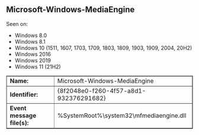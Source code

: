 ## Microsoft-Windows-MediaEngine

Seen on:
* Windows 8.0
* Windows 8.1
* Windows 10 (1511, 1607, 1703, 1709, 1803, 1809, 1903, 1909, 2004, 20H2)
* Windows 2016
* Windows 2019
* Windows 11 (21H2)

<table border="1" class="docutils">
  <tbody>
    <tr>
      <td><b>Name:</b></td>
      <td>Microsoft-Windows-MediaEngine</td>
    </tr>
    <tr>
      <td><b>Identifier:</b></td>
      <td>{8f2048e0-f260-4f57-a8d1-932376291682}</td>
    </tr>
    <tr>
      <td><b>Event message file(s):</b></td>
      <td>%SystemRoot%\system32\mfmediaengine.dll</td>
    </tr>
  </tbody>
</table>

&nbsp;

